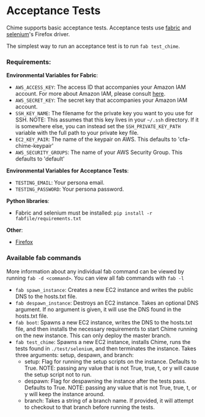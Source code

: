 Acceptance Tests
==============

Chime supports basic acceptance tests. Acceptance tests use [fabric](https://fabric-docs.readthedocs.org) and [selenium](https://selenium-python.readthedocs.org/)'s Firefox driver.

The simplest way to run an acceptance test is to run `fab test_chime`.

### Requirements:

**Environmental Variables for Fabric**:

+ `AWS_ACCESS_KEY`: The access ID that accompanies your Amazon IAM account. For more about Amazon IAM, please consult [here](http://aws.amazon.com/iam/).
+ `AWS_SECRET_KEY`: The secret key that accompanies your Amazon IAM account.
+ `SSH_KEY_NAME`: The filename for the private key you want to you use for SSH. NOTE: This assumes that this key lives in your `~/.ssh` directory. If it is somewhere else, you can instead set the `SSH_PRIVATE_KEY_PATH` variable with the full path to your private key file.
+ `EC2_KEY_PAIR`: The name of the keypair on AWS. This defaults to 'cfa-chime-keypair'
+ `AWS_SECURITY_GROUPS`: The name of your AWS Security Group. This defaults to 'default'

**Environmental Variables for Acceptance Tests**:

+ `TESTING_EMAIL`: Your persona email.
+ `TESTING_PASSWORD`: Your persona password.

**Python libraries**:

+ Fabric and selenium must be installed: `pip install -r fabfile/requirements.txt`

**Other**:

+ [Firefox](https://www.mozilla.org/en-US/firefox/new/)

### Available fab commands

More information about any individual fab command can be viewed by running `fab -d <command>`. You can view all fab commands with `fab -l`

+ `fab spawn_instance`: Creates a new EC2 instance and writes the public DNS to the hosts.txt file.
+ `fab despawn_instance`: Destroys an EC2 instance. Takes an optional DNS argument. If no argument is given, it will use the DNS found in the hosts.txt file.
+ `fab boot`: Spawns a new EC2 instance, writes the DNS to the hosts.txt file, and then installs the necessary requirements to start Chime running on the new instance. This can only deploy the master branch.
+ `fab test_chime`: Spawns a new EC2 instance, installs Chime, runs the tests found in `./test/selenium`, and then terminates the instance. Takes three arguments: setup, despawn, and branch:
    + setup: Flag for running the setup scripts on the instance. Defaults to True. NOTE: passing any value that is not True, true, t, or y will cause the setup script not to run.
    + despawn: Flag for despawning the instance after the tests pass. Defaults to True. NOTE: passing any value that is not True, true, t, or y will keep the instance around.
    + branch: Takes a string of a branch name. If provided, it will attempt to checkout to that branch before running the tests.

